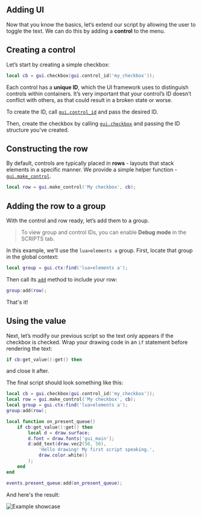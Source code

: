## Adding UI

Now that you know the basics, let’s extend our script by allowing the user to toggle the text. We can do this by adding a **control** to the menu.

## Creating a control

Let’s start by creating a simple checkbox:

```lua
local cb = gui.checkbox(gui.control_id('my_checkbox'));
```

Each control has a **unique ID**, which the UI framework uses to distinguish controls within containers. It’s very important that your control’s ID doesn’t conflict with others, as that could result in a broken state or worse.

To create the ID, call [`gui.control_id`](https://lua.fatality.win/control-id.html#call "Constructs the ID structure.") and pass the desired ID.

Then, create the checkbox by calling [`gui.checkbox`](https://lua.fatality.win/checkbox.html#call "Constructs the checkbox.") and passing the ID structure you've created.

## Constructing the row

By default, controls are typically placed in **rows** - layouts that stack elements in a specific manner. We provide a simple helper function - [`gui.make_control`](https://lua.fatality.win/gui.html#make-control "Wraps a control into a layout consisting of a label and that specific control. You should add this new control to groupboxes if you want your control to be displayed nicely. Additionally, you can add any extra controls to the returned one - those will get stacked to the left side of...").

```lua
local row = gui.make_control('My checkbox', cb);
```

## Adding the row to a group

With the control and row ready, let’s add them to a group.

> To view group and control IDs, you can enable **Debug mode** in the SCRIPTS tab.

In this example, we'll use the `lua>elements a` group. First, locate that group in the global context:

```lua
local group = gui.ctx:find('lua>elements a');
```

Then call its [`add`](https://lua.fatality.win/container.html#add "Adds a control to the container.") method to include your row:

```lua
group:add(row);
```

That's it!

## Using the value

Next, let’s modify our previous script so the text only appears if the checkbox is checked. Wrap your drawing code in an `if` statement before rendering the text:

```lua
if cb:get_value():get() then
```

and close it after.

The final script should look something like this:

```lua
local cb = gui.checkbox(gui.control_id('my_checkbox'));
local row = gui.make_control('My checkbox', cb);
local group = gui.ctx:find('lua>elements a');
group:add(row);

local function on_present_queue()
    if cb:get_value():get() then
        local d = draw.surface;
        d.font = draw.fonts['gui_main'];
        d:add_text(draw.vec2(50, 50),
            'Hello drawing! My first script speaking.',
            draw.color.white()
        );
    end
end

events.present_queue:add(on_present_queue);
```

And here's the result:

![Example showcase](https://lua.fatality.win/images/ex1.png)